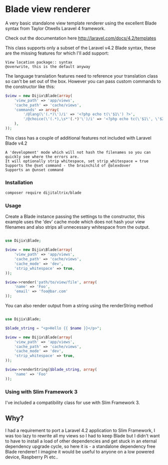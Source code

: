 # Blade view renderer

A very basic standalone view template renderer using the excellent Blade syntax from Taylor Otwells Laravel 4 framework. 

Check out the documentation here <http://laravel.com/docs/4.2/templates>

This class supports only a subset of the Laravel v4.2 Blade syntax, these are the missing features for which I'll add support:

	View location package:: syntax
	@overwrite, this is the default anyway
	
	
The language translation features need to reference your translation class so can't be set out of the box. However you can pass custom commands to the constructor like this:

```php
$view = new Dijix\Blade(array(
	'view_path' => 'app/views',
	'cache_path' => 'cache/views',
	'commands' => array(
		'/@lang(\'(.*)\')/i' => '<?php echo t(\'$1\') ?>',
		'/@choice(\'(.*),\s*'(.*)'\')/i' => '<?php echo tc(\'$1\', \'$2\') ?>'
	),
));
```	

This class has a couple of additional features not included with Laravel Blade v4.2	

	A 'development' mode which will not hash the filenames so you can quickly see where the errors are.
	It will optionally strip whitespace, set strip_whitespace = true
	Supports the @set command - the brainchild of @alexdover
	Supports an @unset command


### Installation

```bash
composer require dijitaltrix/blade
```

### Usage

Create a Blade instance passing the settings to the constructor, this example uses the 'dev' cache mode which does not hash your view filenames and also strips all unnecessary whitespace from the output.

```php

use Dijix\Blade;

$view = new Dijix\Blade(array(
	'view_path' => 'app/views',
	'cache_path' => 'cache/views',
	'cache_mode' => 'dev',
	'strip_whitespace' => true,
));

$view->render('path/to/view/file', array(
	'name' => 'Foo',
	'email' => 'foo@bar.com'
));

```

You can also render output from a string using the renderString method

```php

use Dijix\Blade;

$blade_string = "<p>Hello {{ $name }}</p>";

$view = new Dijix\Blade(array(
	'view_path' => 'app/views',
	'cache_path' => 'cache/views',
	'cache_mode' => 'dev',
	'strip_whitespace' => true,
));

$view->renderString($blade_string, array(
	'name' => 'Foo'
));

```

### Using with Slim Framework 3

I've included a compatibility class for use with Slim Framework 3. 


## Why?

I had a requirement to port a Laravel 4.2 application to Slim Framework, I was too lazy to rewrite all my views so I had to keep Blade but I didn't want to have to install a load of other dependencies and get stuck in an eternal dependency upgrade cycle, so here it is - a standalone dependency free Blade renderer! 
I imagine it would be useful to anyone on a low powered device, Raspberry Pi etc.. 
